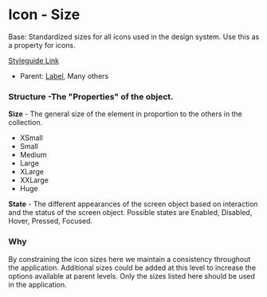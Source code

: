 # Icon - Size

Base: Standardized sizes for all icons used in the design system. Use this as a property for icons.

[Styleguide Link]()

- Parent: [Label](https://github.com/able-app/docs/blob/b10f6d1205bbfb1cddfd150d1390ba848812d9d0/controls/%CE%B5%20elements/label.md), Many others

### Structure -The "Properties" of the object.

**Size** - The general size of the element in proportion to the others in the collection.

- XSmall
- Small
- Medium
- Large
- XLarge
- XXLarge
- Huge

**State** - The different appearances of the screen object based on interaction and the status of the screen object.  Possible states are Enabled, Disabled, Hover, Pressed, Focused.

### Why

By constraining the icon sizes here we maintain a consistency throughout the application.  Additional sizes could be added at this level to increase the options available at parent levels.  Only the sizes listed here should be used in the application.